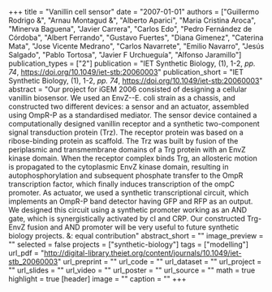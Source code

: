 +++
title = "Vanillin cell sensor"
date = "2007-01-01"
authors = ["Guillermo Rodrigo &", "Arnau Montagud &", "Alberto Aparici", "Maria Cristina Aroca", "Minerva Baguena", "Javier Carrera", "Carlos Edo", "Pedro Fernández de Córdoba", "Albert Ferrando", "Gustavo Fuertes", "Diana Gimenez", "Caterina Mata", "Jose Vicente Medrano", "Carlos Navarrete", "Emilio Navarro", "Jesús Salgado", "Pablo Tortosa", "Javier F Urchueguía", "Alfonso Jaramillo"]
publication_types = ["2"]
publication = "IET Synthetic Biology, (1), 1-2, _pp. 74_, https://doi.org/10.1049/iet-stb:20060003"
publication_short = "IET Synthetic Biology, (1), 1-2, _pp. 74_, https://doi.org/10.1049/iet-stb:20060003"
abstract = "Our project for iGEM 2006 consisted of designing a cellular vanillin biosensor. We used an EnvZ--E. coli strain as a chassis, and constructed two different devices: a sensor and an actuator, assembled using OmpR-P as a standardised mediator. The sensor device contained a computationally designed vanillin receptor and a synthetic two-component signal transduction protein (Trz). The receptor protein was based on a ribose-binding protein as scaffold. The Trz was built by fusion of the periplasmic and transmembrane domains of a Trg protein with an EnvZ kinase domain. When the receptor complex binds Trg, an allosteric motion is propagated to the cytoplasmic EnvZ kinase domain, resulting in autophosphorylation and subsequent phosphate transfer to the OmpR transcription factor, which finally induces transcription of the ompC promoter. As actuator, we used a synthetic transcriptional circuit, which implements an OmpR-P band detector having GFP and RFP as an output. We designed this circuit using a synthetic promoter working as an AND gate, which is synergistically activated by cI and CRP. Our constructed Trg-EnvZ fusion and AND promoter will be very useful to future synthetic biology projects. &: equal contribution"
abstract_short = ""
image_preview = ""
selected = false
projects = ["synthetic-biology"]
tags = ["modelling"]
url_pdf = "http://digital-library.theiet.org/content/journals/10.1049/iet-stb_20060003"
url_preprint = ""
url_code = ""
url_dataset = ""
url_project = ""
url_slides = ""
url_video = ""
url_poster = ""
url_source = ""
math = true
highlight = true
[header]
image = ""
caption = ""
+++
